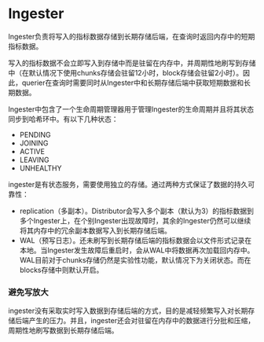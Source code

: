 # Ingester

Ingester负责将写入的指标数据存储到长期存储后端，在查询时返回内存中的短期指标数据。

写入的指标数据不会立即写入到存储中而是驻留在内存中，并周期性地刷写到存储中（在默认情况下使用chunks存储会驻留12小时，block存储会驻留2小时）。因此，querier在查询时需要同时从Ingester中和长期存储后端中获取短期数据和长期数据。

Ingester中包含了一个生命周期管理器用于管理Ingester的生命周期并且将其状态同步到哈希环中。有以下几种状态：

* PENDING
* JOINING
* ACTIVE
* LEAVING
* UNHEALTHY

ingester是有状态服务，需要使用独立的存储。通过两种方式保证了数据的持久可靠性：

* replication（多副本）。Distributor会写入多个副本（默认为3）的指标数据到多个Ingester上，在个别Ingester出现故障时，其余的Ingester仍然可以继续将其内存中的冗余副本数据写入到长期存储后端。
* WAL（预写日志）。还未刷写到长期存储后端的指标数据会以文件形式记录在本地。当Ingester发生故障后重启时，会从WAL中将数据再次加载回内存中。WAL目前对于chunks存储仍然是实验性功能，默认情况下为关闭状态。而在blocks存储中则默认开启。

### 避免写放大

ingester没有采取实时写入数据到存储后端的方式，目的是减轻频繁写入对长期存储后端产生的压力。并且，ingester还会对驻留在内存中的数据进行分批和压缩，周期性地刷写数据到长期存储后端。



